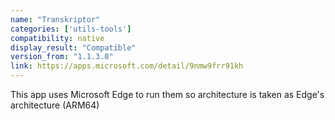 ```yaml
---
name: "Transkriptor"
categories: ['utils-tools']
compatibility: native
display_result: "Compatible"
version_from: "1.1.3.0"
link: https://apps.microsoft.com/detail/9nmw9frr91kh
---
```


This app uses Microsoft Edge to run them so architecture is taken as Edge's architecture (ARM64)